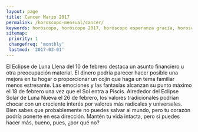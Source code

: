 ```yaml
---
layout: page
title: Cancer Marzo 2017 
permalink: /horoscopo-mensual/cancer/
keywords: horóscopo, horóscopo 2017, horóscopo esperanza gracia, horoscop, horóscopos gratis, horoscopo cancer, horoscopo cancer 2017, Tarot, Astrologia, Zodíaco, cancer, horoscopo gratis, horoscopo del mes 
sitemap:
 priority: 1
 changefreq: 'monthly'
 lastmod: '2017-03-01'
---
```


 El Eclipse de Luna Llena del 10 de febrero destaca un asunto financiero u otra preocupación material. El dinero podría parecer hacer posible una mejora en tu hogar o proporcionar un cojín que haga un tema familiar menos estresante. Las emociones y las fantasías alcanzan su punto máximo el 18 de febrero una vez que el Sol entra a Piscis. Alrededor del Eclipse Solar de Luna Nueva el 26 de febrero, los valores tradicionales podrían chocar con un creciente interés por valores más radicales y universales. Bien sabes que probablemente no puedes salvar al mundo, pero tu corazón podría ponerte en esa dirección. Mantén tu vida intacta, pero si puedes hacer más, bueno, pues, ¿por qué no?
